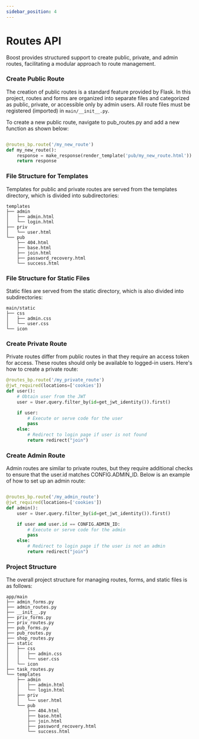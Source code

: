 ```yaml
---
sidebar_position: 4
---
```


# Routes API

Boost provides structured support to create public, private, and admin routes, facilitating a modular approach to route management.

### Create Public Route

The creation of public routes is a standard feature provided by Flask. In this project, routes and forms are organized into separate files and categorized as public, private, or accessible only by admin users. All route files must be registered (imported) in `main/__init__.py`.

To create a new public route, navigate to pub_routes.py and add a new function as shown below:

```python

@routes_bp.route('/my_new_route')
def my_new_route():
    response = make_response(render_template('pub/my_new_route.html'))  # Render your template
    return response
```
### File Structure for Templates

Templates for public and private routes are served from the templates directory, which is divided into subdirectories:

```
templates
├── admin
│   ├── admin.html
│   └── login.html
├── priv
│   └── user.html
└── pub
    ├── 404.html
    ├── base.html
    ├── join.html
    ├── password_recovery.html
    └── success.html
```
### File Structure for Static Files

Static files are served from the static directory, which is also divided into subdirectories:

```
main/static
├── css
│   ├── admin.css
│   └── user.css
└── icon
```

### Create Private Route

Private routes differ from public routes in that they require an access token for access. These routes should only be available to logged-in users. Here's how to create a private route:

```python
@routes_bp.route('/my_private_route')
@jwt_required(locations=['cookies'])
def user():
    # Obtain user from the JWT
    user = User.query.filter_by(id=get_jwt_identity()).first()

    if user:
        # Execute or serve code for the user
        pass
    else:
        # Redirect to login page if user is not found
        return redirect("join")
```
### Create Admin Route

Admin routes are similar to private routes, but they require additional checks to ensure that the user.id matches CONFIG.ADMIN_ID. Below is an example of how to set up an admin route:

```python

@routes_bp.route('/my_admin_route')
@jwt_required(locations=['cookies'])
def admin():
    user = User.query.filter_by(id=get_jwt_identity()).first()

    if user and user.id == CONFIG.ADMIN_ID:
        # Execute or serve code for the admin
        pass
    else:
        # Redirect to login page if the user is not an admin
        return redirect("join")
```
### Project Structure

The overall project structure for managing routes, forms, and static files is as follows:

```
app/main
├── admin_forms.py
├── admin_routes.py
├── __init__.py
├── priv_forms.py
├── priv_routes.py
├── pub_forms.py
├── pub_routes.py
├── shop_routes.py
├── static
│   ├── css
│   │   ├── admin.css
│   │   └── user.css
│   └── icon
├── task_routes.py
└── templates
    ├── admin
    │   ├── admin.html
    │   └── login.html
    ├── priv
    │   └── user.html
    └── pub
        ├── 404.html
        ├── base.html
        ├── join.html
        ├── password_recovery.html
        └── success.html
```